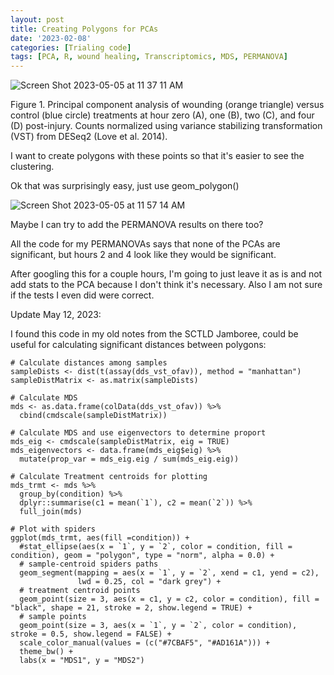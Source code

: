 ```yaml
---
layout: post
title: Creating Polygons for PCAs
date: '2023-02-08'
categories: [Trialing code]
tags: [PCA, R, wound healing, Transcriptomics, MDS, PERMANOVA]
---
```


![Screen Shot 2023-05-05 at 11 37 11 AM](https://user-images.githubusercontent.com/56000927/236503510-e0fbf806-a960-4bc4-82f9-513c279b28e3.png)

Figure 1. Principal component analysis of wounding (orange triangle) versus control (blue circle) treatments at hour zero (A), one (B), two (C), and four (D) post-injury. Counts normalized using variance stabilizing transformation (VST) from DESeq2 (Love et al. 2014). 

I want to create polygons with these points so that it's easier to see the clustering. 

Ok that was surprisingly easy, just use geom_polygon() 

![Screen Shot 2023-05-05 at 11 57 14 AM](https://user-images.githubusercontent.com/56000927/236507879-544c798e-8e02-40de-8024-1735236dd8bf.png)

Maybe I can try to add the PERMANOVA results on there too? 

All the code for my PERMANOVAs says that none of the PCAs are significant, but hours 2 and 4 look like they would be significant.

After googling this for a couple hours, I'm going to just leave it as is and not add stats to the PCA because I don't think it's necessary. Also I am not sure if the tests I even did were correct.

Update May 12, 2023:

I found this code in my old notes from the SCTLD Jamboree, could be useful for calculating significant distances between polygons:

```{r}
# Calculate distances among samples
sampleDists <- dist(t(assay(dds_vst_ofav)), method = "manhattan")
sampleDistMatrix <- as.matrix(sampleDists)

# Calculate MDS
mds <- as.data.frame(colData(dds_vst_ofav)) %>% 
  cbind(cmdscale(sampleDistMatrix))

# Calculate MDS and use eigenvectors to determine proport
mds_eig <- cmdscale(sampleDistMatrix, eig = TRUE)
mds_eigenvectors <- data.frame(mds_eig$eig) %>% 
  mutate(prop_var = mds_eig.eig / sum(mds_eig.eig))

# Calculate Treatment centroids for plotting
mds_trmt <- mds %>%
  group_by(condition) %>%
  dplyr::summarise(c1 = mean(`1`), c2 = mean(`2`)) %>%    
  full_join(mds)

# Plot with spiders
ggplot(mds_trmt, aes(fill =condition)) +
  #stat_ellipse(aes(x = `1`, y = `2`, color = condition, fill = condition), geom = "polygon", type = "norm", alpha = 0.0) + 
  # sample-centroid spiders paths
  geom_segment(mapping = aes(x = `1`, y = `2`, xend = c1, yend = c2),
               lwd = 0.25, col = "dark grey") +
  # treatment centroid points
  geom_point(size = 3, aes(x = c1, y = c2, color = condition), fill = "black", shape = 21, stroke = 2, show.legend = TRUE) +
  # sample points
  geom_point(size = 3, aes(x = `1`, y = `2`, color = condition), stroke = 0.5, show.legend = FALSE) +
  scale_color_manual(values = (c("#7CBAF5", "#AD161A"))) +
  theme_bw() +
  labs(x = "MDS1", y = "MDS2")

```
